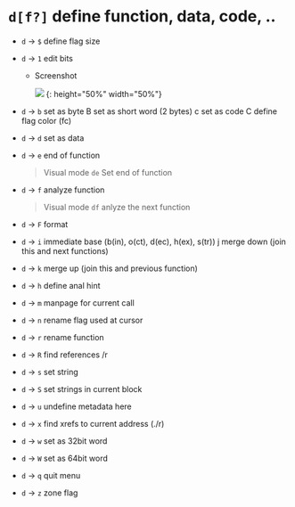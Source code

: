 <!-- TITLE: Visual mode d -->

#  `d[f?]` define function, data, code, ..

- `d` → `$` define flag size
- `d` → `1` edit bits
  - Screenshot

    ![](/uploads/cap-v/visual-mode-v-d-key.png) {: height="50%" width="50%"}

- `d` → `b` set as byte B set as short word (2 bytes) c set as code C define flag color (fc)
- `d` → `d` set as data
- `d` → `e` end of function
	> Visual mode `de` Set end of function
- `d` → `f` analyze function
	> Visual mode `df` anlyze the next function
- `d` → `F` format
- `d` → `i` immediate base (b(in), o(ct), d(ec), h(ex), s(tr)) j merge down (join this and next functions)
- `d` → `k` merge up (join this and previous function)
- `d` → `h` define anal hint
- `d` → `m` manpage for current call
- `d` → `n` rename flag used at cursor
- `d` → `r` rename function
- `d` → `R` find references /r
- `d` → `s` set string
- `d` → `S` set strings in current block
- `d` → `u` undefine metadata here
- `d` → `x` find xrefs to current address (./r)
- `d` → `w` set as 32bit word
- `d` → `W` set as 64bit word
- `d` → `q` quit menu
- `d` → `z` zone flag

